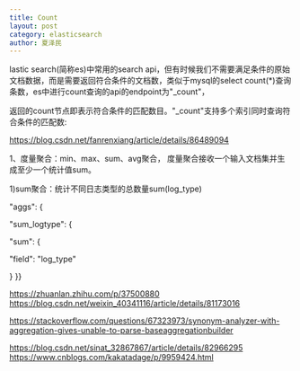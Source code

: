 ```yaml
---
title: Count
layout: post
category: elasticsearch
author: 夏泽民
---
```

lastic search(简称es)中常用的search api，但有时候我们不需要满足条件的原始文档数据，而是需要返回符合条件的文档数，类似于mysql的select count(*)查询条数，es中进行count查询的api的endpoint为"_count"，

返回的count节点即表示符合条件的匹配数目。"_count"支持多个索引同时查询符合条件的匹配数:

<!-- more -->
https://blog.csdn.net/fanrenxiang/article/details/86489094

1、度量聚合：min、max、sum、avg聚合， 度量聚合接收一个输入文档集并生成至少一个统计值sum。

1)sum聚合：统计不同日志类型的总数量sum(log_type)

"aggs": {

"sum_logtype": {

"sum": {

"field": "log_type"

} }}


https://zhuanlan.zhihu.com/p/37500880
https://blog.csdn.net/weixin_40341116/article/details/81173016

https://stackoverflow.com/questions/67323973/synonym-analyzer-with-aggregation-gives-unable-to-parse-baseaggregationbuilder


https://blog.csdn.net/sinat_32867867/article/details/82966295
https://www.cnblogs.com/kakatadage/p/9959424.html

